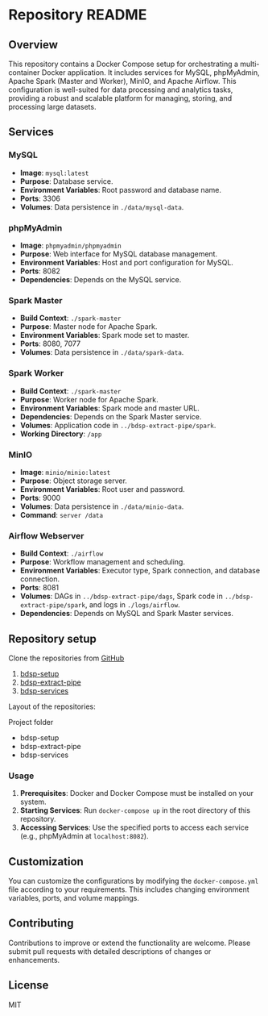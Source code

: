 # Repository README

## Overview

This repository contains a Docker Compose setup for orchestrating a multi-container Docker application. It includes services for MySQL, phpMyAdmin, Apache Spark (Master and Worker), MinIO, and Apache Airflow. This configuration is well-suited for data processing and analytics tasks, providing a robust and scalable platform for managing, storing, and processing large datasets.

## Services

### MySQL
- **Image**: `mysql:latest`
- **Purpose**: Database service.
- **Environment Variables**: Root password and database name.
- **Ports**: 3306
- **Volumes**: Data persistence in `./data/mysql-data`.

### phpMyAdmin
- **Image**: `phpmyadmin/phpmyadmin`
- **Purpose**: Web interface for MySQL database management.
- **Environment Variables**: Host and port configuration for MySQL.
- **Ports**: 8082
- **Dependencies**: Depends on the MySQL service.

### Spark Master
- **Build Context**: `./spark-master`
- **Purpose**: Master node for Apache Spark.
- **Environment Variables**: Spark mode set to master.
- **Ports**: 8080, 7077
- **Volumes**: Data persistence in `./data/spark-data`.

### Spark Worker
- **Build Context**: `./spark-master`
- **Purpose**: Worker node for Apache Spark.
- **Environment Variables**: Spark mode and master URL.
- **Dependencies**: Depends on the Spark Master service.
- **Volumes**: Application code in `../bdsp-extract-pipe/spark`.
- **Working Directory**: `/app`

### MinIO
- **Image**: `minio/minio:latest`
- **Purpose**: Object storage server.
- **Environment Variables**: Root user and password.
- **Ports**: 9000
- **Volumes**: Data persistence in `./data/minio-data`.
- **Command**: `server /data`

### Airflow Webserver
- **Build Context**: `./airflow`
- **Purpose**: Workflow management and scheduling.
- **Environment Variables**: Executor type, Spark connection, and database connection.
- **Ports**: 8081
- **Volumes**: DAGs in `../bdsp-extract-pipe/dags`, Spark code in `../bdsp-extract-pipe/spark`, and logs in `./logs/airflow`.
- **Dependencies**: Depends on MySQL and Spark Master services.

## Repository setup
Clone the repositories from [GitHub](https://github.com/dhbw-loerrach-wds22a)
1. [bdsp-setup](https://github.com/dhbw-loerrach-wds22a/bdsp-setup)
3. [bdsp-extract-pipe](https://github.com/dhbw-loerrach-wds22a/bdsp-extract-pipe)
4. [bdsp-services](https://github.com/dhbw-loerrach-wds22a/bdsp-services)

Layout of the repositories:

Project folder
  - bdsp-setup
  - bdsp-extract-pipe
  - bdsp-services
### Usage

1. **Prerequisites**: Docker and Docker Compose must be installed on your system.
2. **Starting Services**: Run `docker-compose up` in the root directory of this repository.
3. **Accessing Services**: Use the specified ports to access each service (e.g., phpMyAdmin at `localhost:8082`).

## Customization

You can customize the configurations by modifying the `docker-compose.yml` file according to your requirements. This includes changing environment variables, ports, and volume mappings.

## Contributing

Contributions to improve or extend the functionality are welcome. Please submit pull requests with detailed descriptions of changes or enhancements.

## License

MIT
